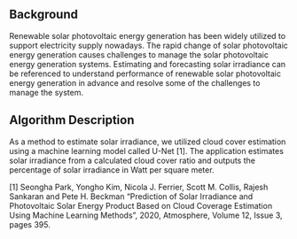 ## Background
Renewable solar photovoltaic energy generation has been widely utilized to support electricity supply nowadays. The rapid change of solar photovoltaic energy generation causes challenges to manage the solar photovoltaic energy generation systems. Estimating and forecasting solar irradiance can be referenced to understand performance of renewable solar photovoltaic energy generation in advance and resolve some of the challenges to manage the system.

## Algorithm Description
As a method to estimate solar irradiance, we utilized cloud cover estimation using a machine learning model called U-Net [1]. The application estimates solar irradiance from a calculated cloud cover ratio and outputs the percentage of solar irradiance in Watt per square meter.

[1] Seongha Park, Yongho Kim, Nicola J. Ferrier, Scott M. Collis, Rajesh Sankaran and Pete H. Beckman “Prediction of Solar Irradiance and Photovoltaic Solar Energy Product Based on Cloud Coverage Estimation Using Machine Learning Methods”, 2020, Atmosphere, Volume 12, Issue 3, pages 395.
